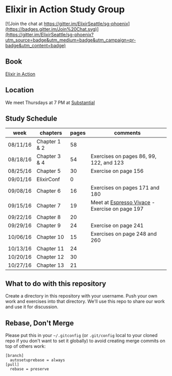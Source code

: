 # Elixir in Action Study Group
[![Join the chat at https://gitter.im/ElixirSeattle/sg-phoenix](https://badges.gitter.im/Join%20Chat.svg)](https://gitter.im/ElixirSeattle/sg-phoenix?utm_source=badge&utm_medium=badge&utm_campaign=pr-badge&utm_content=badge)

## Book
[Elixir in Action](https://www.manning.com/books/elixir-in-action)

## Location
We meet Thursdays at 7 PM at [Substantial](https://www.google.com/maps/place/Substantial/@47.6154813,-122.3224841,17z/data=!3m1!4b1!4m5!3m4!1s0x54906ad404bc6819:0xec15a3c02dc792f5!8m2!3d47.6154813!4d-122.3202954)

## Study Schedule
week     | chapters        | pages | comments
---------|-----------------|-------|---------
08/11/16 | Chapter 1 & 2   | 58    |
08/18/16 | Chapter 3 & 4   | 54    | Exercises on pages 86, 99, 122, and 123
08/25/16 | Chapter 5       | 30    | Exercise on page 156
09/01/16 | ElixirConf      | 0     |
09/08/16 | Chapter 6       | 16    | Exercises on pages 171 and 180
09/15/16 | Chapter 7       | 19    | Meet at [Espresso Vivace](https://www.google.com/maps/place/Espresso+Vivace+Roasteria/@47.6238267,-122.322875,17z/data=!3m1!4b1!4m5!3m4!1s0x5490152ded7b27e9:0x25ea205bb393c770!8m2!3d47.6238267!4d-122.3206863) - Exercise on page 197
09/22/16 | Chapter 8       | 20    |
09/29/16 | Chapter 9       | 24    | Exercise on page 241
10/06/16 | Chapter 10      | 15    | Exercises on page 248 and 260
10/13/16 | Chapter 11      | 24    |
10/20/16 | Chapter 12      | 30    |
10/27/16 | Chapter 13      | 21    |

## What to do with this repository

Create a directory in this repository with your username. Push your own work and exercises into that directory. We'll use this repo to share our work and use it for discussion.

## Rebase, Don't Merge

Please put this in your `~/.gitconfig` (or `.git/config` local to your
cloned repo if you don't want to set it globally) to avoid creating
merge commits on top of others work:

```
[branch]
  autosetuprebase = always
[pull]
  rebase = preserve
```
